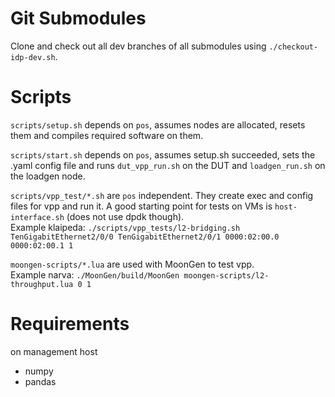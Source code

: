 # Git Submodules

Clone and check out all dev branches of all submodules using `./checkout-idp-dev.sh`.


# Scripts

`scripts/setup.sh` depends on `pos`, assumes nodes are allocated, resets them
and compiles required software on them. 

`scripts/start.sh` depends on `pos`, assumes setup.sh succeeded, sets the
.yaml config file and runs `dut_vpp_run.sh` on the DUT and `loadgen_run.sh` on
the loadgen node. 

`scripts/vpp_test/*.sh` are `pos` independent. They create exec and config
files for vpp and run it. A good starting point for tests on VMs is `host-interface.sh` (does not use dpdk though).  
Example klaipeda: `./scripts/vpp_tests/l2-bridging.sh TenGigabitEthernet2/0/0 TenGigabitEthernet2/0/1 0000:02:00.0 0000:02:00.1 1`

`moongen-scripts/*.lua` are used with MoonGen to test vpp.  
Example narva: `./MoonGen/build/MoonGen moongen-scripts/l2-throughput.lua 0 1`

# Requirements

on management host

- numpy
- pandas
